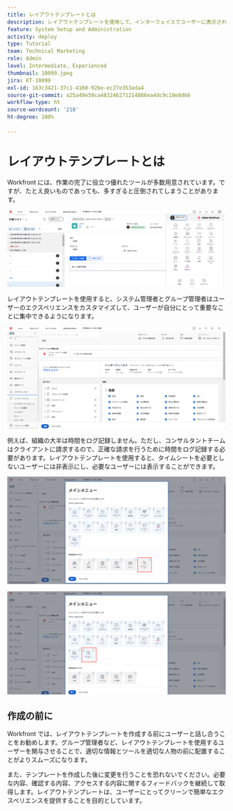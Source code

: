```yaml
---
title: レイアウトテンプレートとは
description: レイアウトテンプレートを使用して、インターフェイスでユーザーに表示される内容をカスタマイズする方法について説明します。
feature: System Setup and Administration
activity: deploy
type: Tutorial
team: Technical Marketing
role: Admin
level: Intermediate, Experienced
thumbnail: 10099.jpeg
jira: KT-10099
exl-id: 163c3421-37c1-4160-92be-ec27e353ada4
source-git-commit: a25a49e59ca483246271214886ea4dc9c10e8d66
workflow-type: ht
source-wordcount: '218'
ht-degree: 100%

---
```


# レイアウトテンプレートとは

Workfront には、作業の完了に役立つ優れたツールが多数用意されています。ですが、たとえ良いものであっても、多すぎると圧倒されてしまうことがあります。

![ホームおよびメインメニュー](assets/what-are-layout-templates-01.png)

レイアウトテンプレートを使用すると、システム管理者とグループ管理者はユーザーのエクスペリエンスをカスタマイズして、ユーザーが自分にとって重要なことに集中できるようになります。

![ホームおよびメインメニュー](assets/what-are-layout-templates-02.png)

例えば、組織の大半は時間をログ記録しません。ただし、コンサルタントチームはクライアントに請求するので、正確な請求を行うために時間をログ記録する必要があります。レイアウトテンプレートを使用すると、タイムシートを必要としないユーザーには非表示にし、必要なユーザーには表示することができます。

![ホームおよびメインメニュー](assets/what-are-layout-templates-03.png)

![ホームおよびメインメニュー](assets/what-are-layout-templates-04.png)


## 作成の前に

Workfront では、レイアウトテンプレートを作成する前にユーザーと話し合うことをお勧めします。グループ管理者など、レイアウトテンプレートを使用するユーザーを関与させることで、適切な情報とツールを適切な人物の前に配置することがよりスムーズになります。

また、テンプレートを作成した後に変更を行うことを恐れないでください。必要な内容、確認する内容、アクセスする内容に関するフィードバックを継続して取得します。レイアウトテンプレートは、ユーザーにとってクリーンで簡単なエクスペリエンスを提供することを目的としています。
